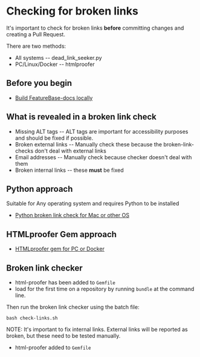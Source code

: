 # Checking for broken links

It's important to check for broken links **before** committing changes and creating a Pull Request.

There are two methods:

* All systems -- dead_link_seeker.py
* PC/Linux/Docker -- htmlproofer

## Before you begin

* [Build FeatureBase-docs locally](/help-on-help/local-build/README.md)

## What is revealed in a broken link check

* Missing ALT tags -- ALT tags are important for accessibility purposes and should be fixed if possible.
* Broken external links -- Manually check these because the broken-link-checks don't deal with external links
* Email addresses -- Manually check because checker doesn't deal with them
* Broken internal links -- these **must** be fixed

## Python approach

Suitable for Any operating system and requires Python to be installed

* [Python broken link check for Mac or other OS](/help-on-help/publishing-workflow/broken-link-check-python.md)

## HTMLproofer Gem approach

* [HTMLproofer gem for PC or Docker](/help-on-help/publishing-workflow/broken-link-check-htmlproofer.md)










## Broken link checker

* html-proofer has been added to `Gemfile`
* load for the first time on a repository by running `bundle` at the command line.

Then run the broken link checker using the batch file:

```
bash check-links.sh
```

NOTE: It's important to fix internal links. External links will be reported as broken, but these need to be tested manually.

* html-proofer added to `Gemfile`
